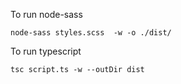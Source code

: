 To run node-sass

`node-sass styles.scss  -w -o ./dist/`


To run typescript

`tsc script.ts -w --outDir dist`
